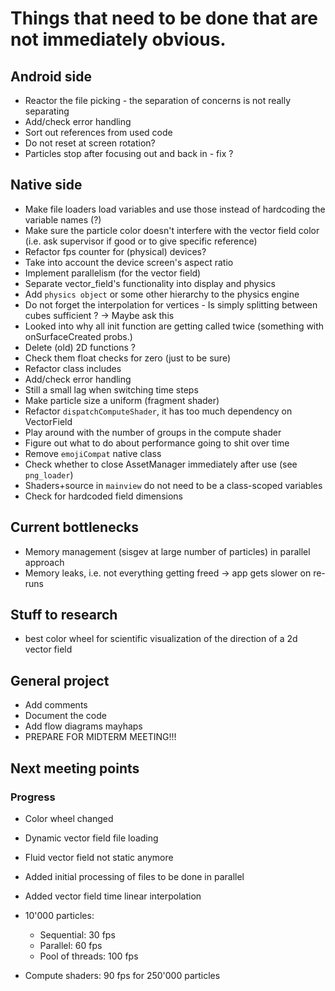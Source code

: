# Things that need to be done that are not immediately obvious.

## Android side
- Reactor the file picking - the separation of concerns is not really separating
- Add/check error handling
- Sort out references from used code
- Do not reset at screen rotation?
- Particles stop after focusing out and back in - fix ?

## Native side
- Make file loaders load variables and use those instead of hardcoding the variable names (?)
- Make sure the particle color doesn't interfere with the vector field color (i.e. ask supervisor if good or to give specific reference)
- Refactor fps counter for (physical) devices?
- Take into account the device screen's aspect ratio 
- Implement parallelism (for the vector field)
- Separate vector_field's functionality into display and physics
- Add `physics object` or some other hierarchy to the physics engine
- Do not forget the interpolation for vertices - Is simply splitting between cubes sufficient ? -> Maybe ask this
- Looked into why all init function are getting called twice (something with onSurfaceCreated probs.)
- Delete (old) 2D functions ?
- Check them float checks for zero (just to be sure)
- Refactor class includes
- Add/check error handling
- Still a small lag when switching time steps
- Make particle size a uniform (fragment shader)
- Refactor `dispatchComputeShader`, it has too much dependency on VectorField
- Play around with the number of groups in the compute shader
- Figure out what to do about performance going to shit over time
- Remove `emojiCompat` native class
- Check whether to close AssetManager immediately after use (see `png_loader`)
- Shaders+source in `mainview` do not need to be a class-scoped variables
- Check for hardcoded field dimensions

## Current bottlenecks
- Memory management (sisgev at large number of particles) in parallel approach
- Memory leaks, i.e. not everything getting freed -> app gets slower on re-runs

## Stuff to research
- best color wheel for scientific visualization of the direction of a 2d vector field

## General project
- Add comments
- Document the code
- Add flow diagrams mayhaps
- PREPARE FOR MIDTERM MEETING!!!

## Next meeting points

### Progress
- Color wheel changed
- Dynamic vector field file loading
- Fluid vector field not static anymore
- Added initial processing of files to be done in parallel
- Added vector field time linear interpolation
- 10'000 particles:
  - Sequential: 30 fps
  - Parallel: 60 fps
  - Pool of threads: 100 fps
  
- Compute shaders: 90 fps for 250'000 particles
